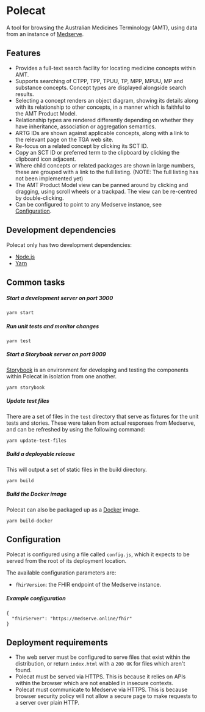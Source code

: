 # Polecat

A tool for browsing the Australian Medicines Terminology (AMT), using data from
an instance of [Medserve](http://medserve.online).

## Features

- Provides a full-text search facility for locating medicine concepts within
  AMT.
- Supports searching of CTPP, TPP, TPUU, TP, MPP, MPUU, MP and substance
  concepts.
  Concept types are displayed alongside search results.
- Selecting a concept renders an object diagram, showing its details along with
  its relationship to other concepts, in a manner which is faithful to the AMT
  Product Model.
- Relationship types are rendered differently depending on whether they have
  inheritance, association or aggregation semantics.
- ARTG IDs are shown against applicable concepts, along with a link to the
  relevant page on the TGA web site.
- Re-focus on a related concept by clicking its SCT ID.
- Copy an SCT ID or preferred term to the clipboard by clicking the clipboard
  icon adjacent.
- Where child concepts or related packages are shown in large numbers, these
  are grouped with a link to the full listing. (NOTE: The full listing has not
  been implemented yet)
- The AMT Product Model view can be panned around by clicking and dragging,
  using scroll wheels or a trackpad. The view can be re-centred by
  double-clicking.
- Can be configured to point to any Medserve instance, see
  [Configuration](#configuration).

## Development dependencies

Polecat only has two development dependencies:

- [Node.js](https://nodejs.org/)
- [Yarn](https://yarnpkg.com/)

## Common tasks

##### Start a development server on port 3000

```
yarn start
```

##### Run unit tests and monitor changes

```
yarn test
```

##### Start a Storybook server on port 9009

[Storybook](https://storybook.js.org/) is an environment for developing and
testing the components within Polecat in isolation from one another.

```
yarn storybook
```

##### Update test files

There are a set of files in the `test` directory that serve as fixtures for the
unit tests and stories. These were taken from actual responses from Medserve,
and can be refreshed by using the following command:

```
yarn update-test-files
```

##### Build a deployable release

This will output a set of static files in the build directory.

```
yarn build
```

##### Build the Docker image

Polecat can also be packaged up as a [Docker](https://www.docker.com/) image.

```
yarn build-docker
```

## Configuration

Polecat is configured using a file called `config.js`, which it expects to be
served from the root of its deployment location.

The available configuration parameters are:

- `fhirVersion`: the FHIR endpoint of the Medserve instance.

##### Example configuration

```
{
  "fhirServer": "https://medserve.online/fhir"
}
```

## Deployment requirements

- The web server must be configured to serve files that exist within the
  distribution, or return `index.html` with a `200 OK` for files which aren't
  found.
- Polecat must be served via HTTPS. This is because it relies on APIs within the
  browser which are not enabled in insecure contexts.
- Polecat must communicate to Medserve via HTTPS. This is because browser
  security policy will not allow a secure page to make requests to a server
  over plain HTTP.
